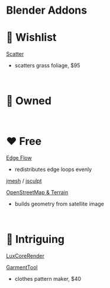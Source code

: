 # Blender Addons

# 🎁 Wishlist

[Scatter](https://blendermarket.com/products/scatter)
- scatters grass foliage, $95

<br/>

# 🛒 Owned

<br/>

# ❤️ Free

[Edge Flow](https://github.com/BenjaminSauder/EdgeFlow/blob/master/README.md)
- redistributes edge loops evenly

[jmesh](https://github.com/jayanam/jmesh-tools) / [jsculpt](https://github.com/jayanam/jsculpt-tools)

[OpenStreetMap & Terrain](https://gumroad.com/l/blender-osm)
- builds geometry from satellite image

<br/>

# 🤔 Intriguing

[LuxCoreRender](https://luxcorerender.org/download/)

[GarmentTool](https://gumroad.com/bartoszstyperek#MAnWP)
- clothes pattern maker, $40
